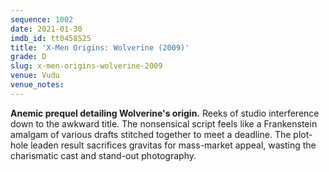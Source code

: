 ```yaml
---
sequence: 1002
date: 2021-01-30
imdb_id: tt0458525
title: 'X-Men Origins: Wolverine (2009)'
grade: D
slug: x-men-origins-wolverine-2009
venue: Vudu
venue_notes:
---
```


**Anemic prequel detailing Wolverine's origin.** Reeks of studio interference down to the awkward title. The nonsensical script feels like a Frankenstein amalgam of various drafts stitched together to meet a deadline. The plot-hole leaden result sacrifices gravitas for mass-market appeal, wasting the charismatic cast and stand-out photography.